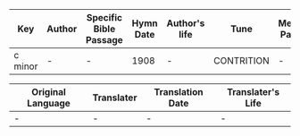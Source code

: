 Key | Author   | Specific Bible Passage     |Hymn Date |Author's life |Tune |Metrical Pattern   |Composer/Source
-- | --------- | ---------------------------|----------|--------------|-----|-------------------|-------------  
c minor |- |- |1908 |- |CONTRITION |- |Edwin Barnes

Original Language | Translater | Translation Date   | Translater's Life  
----------------- | --------- | --------------------|-------------     
\- |- |- |-
